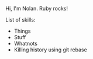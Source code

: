 Hi, I'm Nolan.  Ruby rocks!

List of skills:
* Things
* Stuff
* Whatnots
* Killing history using git rebase
